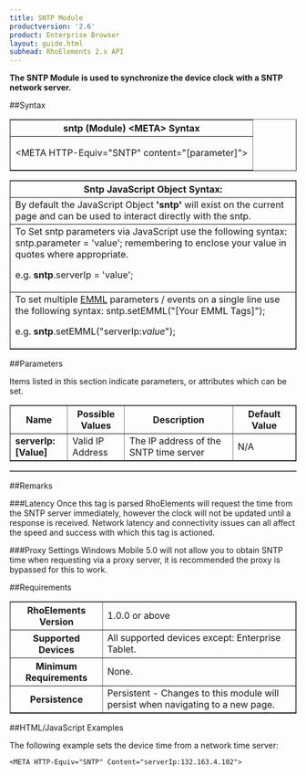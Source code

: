 ```yaml
---
title: SNTP Module
productversion: '2.6'
product: Enterprise Browser
layout: guide.html
subhead: RhoElements 2.x API
---
```




<b>
The SNTP Module is used to synchronize the device clock with a SNTP network server.
</b>

##Syntax

<table class="facelift" style="width:100%" border="1" padding="5px"> <tr><th class="tableHeading">sntp (Module) &lt;META&gt; Syntax
</th></tr><tr><td class="clsSyntaxCells clsOddRow"><p>&lt;META HTTP-Equiv="SNTP" content="[parameter]"&gt;</p></td></tr></table>
<table class="facelift" style="width:100%" border="1" padding="5px"> <tr><th class="tableHeading">Sntp JavaScript Object Syntax:</th></tr><tr><td class="clsSyntaxCells clsOddRow">
By default the JavaScript Object <b>'sntp'</b> will exist on the current page and can be used to interact directly with the sntp.
</td></tr><tr><td class="clsSyntaxCells clsEvenRow">
To Set sntp parameters via JavaScript use the following syntax: sntp.parameter = 'value'; remembering to enclose your value in quotes where appropriate.  
<P />e.g. <b>sntp</b>.serverIp = 'value';
</td></tr><tr><td class="clsSyntaxCells clsOddRow">							
To set multiple <a href="/rhoelements/EMMLOverview">EMML</a> parameters / events on a single line use the following syntax: sntp.setEMML("[Your EMML Tags]");
<P />
e.g. <b>sntp</b>.setEMML("serverIp:<i>value</i>");							
</td></tr></table>


##Parameters


Items listed in this section indicate parameters, or attributes which can be set.
<table class="facelift" style="width:100%" border="1" padding="5px"> <col width="20%" /><col width="20%" /><col width="38%" /><col width="22%" /><tr><th class="tableHeading">Name</th><th class="tableHeading">Possible Values</th><th class="tableHeading">Description</th><th class="tableHeading">Default Value</th></tr><tr><td class="clsSyntaxCells clsOddRow"><b>serverIp:[Value]
</b></td><td class="clsSyntaxCells clsOddRow">Valid IP Address</td><td class="clsSyntaxCells clsOddRow">The IP address of the SNTP time server</td><td class="clsSyntaxCells clsOddRow">N/A</td></tr></table>
<table class="facelift" style="width:100%" border="1" padding="5px"> <col width="78%" /><col width="8%" /><col width="1%" /><col width="5%" /><col width="1%" /><col width="5%" /><col width="2%" /></table>




##Remarks


###Latency
Once this tag is parsed RhoElements will request the time from the SNTP server immediately, however the clock will not be updated until a response is received. Network latency and connectivity issues can all affect the speed and success with which this tag is actioned.


###Proxy Settings
Windows Mobile 5.0 will not allow you to obtain SNTP time when requesting via a proxy server, it is recommended the proxy is bypassed for this to work.




##Requirements

<table class="facelift" style="width:100%" border="1" padding="5px"> <tr><th class="tableHeading">RhoElements Version</th><td class="clsSyntaxCell clsEvenRow">1.0.0 or above
</td></tr><tr><th class="tableHeading">Supported Devices</th><td class="clsSyntaxCell clsOddRow">All supported devices except: Enterprise Tablet.</td></tr><tr><th class="tableHeading">Minimum Requirements</th><td class="clsSyntaxCell clsOddRow">None.</td></tr><tr><th class="tableHeading">Persistence</th><td class="clsSyntaxCell clsEvenRow">Persistent - Changes to this module will persist when navigating to a new page.</td></tr></table>


##HTML/JavaScript Examples

The following example sets the device time from a network time server:

	<META HTTP-Equiv="SNTP" Content="serverIp:132.163.4.102">
	





